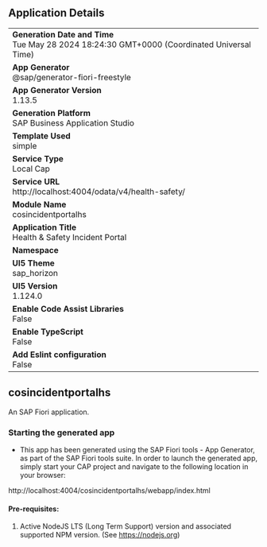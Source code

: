 ## Application Details
|               |
| ------------- |
|**Generation Date and Time**<br>Tue May 28 2024 18:24:30 GMT+0000 (Coordinated Universal Time)|
|**App Generator**<br>@sap/generator-fiori-freestyle|
|**App Generator Version**<br>1.13.5|
|**Generation Platform**<br>SAP Business Application Studio|
|**Template Used**<br>simple|
|**Service Type**<br>Local Cap|
|**Service URL**<br>http://localhost:4004/odata/v4/health-safety/
|**Module Name**<br>cosincidentportalhs|
|**Application Title**<br>Health &amp; Safety Incident Portal |
|**Namespace**<br>|
|**UI5 Theme**<br>sap_horizon|
|**UI5 Version**<br>1.124.0|
|**Enable Code Assist Libraries**<br>False|
|**Enable TypeScript**<br>False|
|**Add Eslint configuration**<br>False|

## cosincidentportalhs

An SAP Fiori application.

### Starting the generated app

-   This app has been generated using the SAP Fiori tools - App Generator, as part of the SAP Fiori tools suite.  In order to launch the generated app, simply start your CAP project and navigate to the following location in your browser:

http://localhost:4004/cosincidentportalhs/webapp/index.html

#### Pre-requisites:

1. Active NodeJS LTS (Long Term Support) version and associated supported NPM version.  (See https://nodejs.org)


